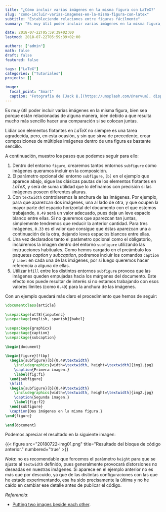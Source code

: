 ```yaml
---
title: "¿Cómo incluir varias imágenes en la misma figura con LaTeX?"
slug: "como-incluir-varias-imagenes-en-la-misma-figura-con-latex"
subtitle: "Estableciendo relaciones entre figuras fácilmente"
summary: "Es muy útil poder incluir varias imágenes en la misma figura, bien sea porque están relacionadas de alguna manera, bien debido a que resulta mucho más sencillo hacer una comparación si se colocan juntas."

date: 2018-07-22T05:59:39+02:00
lastmod: 2018-07-22T05:59:39+02:00

authors: ["admin"]
math: false
draft: false
featured: false

tags: ["LaTeX"]
categories: ["Tutoriales"]
projects: []

image:
  focal_point: "Smart"
  caption: "Fotografía de [Jack B.](https://unsplash.com/@nervum), disponible en [Unsplash](https://unsplash.com/photos/9GHTP3BbEO8)."
---
```


Es muy útil poder incluir varias imágenes en la misma figura, bien sea porque están relacionadas de alguna manera, bien debido a que resulta mucho más sencillo hacer una comparación si se colocan juntas.

Lidiar con elementos flotantes en *LaTeX* no siempre es una tarea agradecida, pero, en esta ocasión, y sin que sirva de precedente, crear composiciones de múltiples imágenes dentro de una figura es bastante sencillo. 

A continuación, muestro los pasos que podemos seguir para ello:

1. Dentro del entorno `figure`, crearemos tantos entornos `subfigure` como imágenes queramos incluir en la composición.
2. El parámetro opcional del entorno `subfigure`, `[b]` en el ejemplo que aparece abajo, sigue las clásicas pautas de los elementos flotantes en *LaTeX*, y será de suma utilidad que lo definamos con precisión si las imágenes poseen diferentes alturas.
3. Con `textwidth` controlaremos la anchura de las imágenes. Por ejemplo, para que aparezcan dos imágenes, una al lado de otra, y que ocupen la mayor parte del espacio horizontal del documento con el que estemos trabajando, `0.49` será un valor adecuado, pues deja un leve espacio blanco entre ellas. Si no queremos que aparezcan tan juntas, simplemente tendremos que reducir la anterior cantidad. Para tres imágenes, `0.33` es el valor que consigue que éstas aparezcan una a continuación de la otra, dejando leves espacios blancos entre ellas.
4. Una vez declarados tanto el parámetro opcional como el obligatorio, incluiremos la imagen dentro del entorno `subfigure` utilizando las instrucciones habituales. Como hemos cargado en el preámbulo los paquetes *caption* y *subcaption*, podremos incluir los comandos `caption` y `label` en cada una de las imágenes, por si luego queremos hacer referencia a alguna de ellas.
5. Utilizar `hfill` entre los distintos entornos `subfigure` provoca que las imágenes queden empujadas hacia los márgenes del documento. Este efecto nos puede resultar de interés si no estamos trabajando con esos valores límites (como `0.49`) para la anchura de las imágenes.

Con un ejemplo quedará más claro el procedimiento que hemos de seguir:

```tex
\documentclass{article}
 
\usepackage[utf8]{inputenc}
\usepackage[english, spanish]{babel}
 
\usepackage{graphicx}
\usepackage{caption}
\usepackage{subcaption}
 
\begin{document}
 
\begin{figure}[!tbp]
  \begin{subfigure}[b]{0.49\textwidth}
    \includegraphics[width=\textwidth, height=\textwidth]{img1.jpg}
    \caption{Primera imagen.}
    \label{fig:f1}
  \end{subfigure}
  \hfill
  \begin{subfigure}[b]{0.49\textwidth}
    \includegraphics[width=\textwidth, height=\textwidth]{img2.jpg}
    \caption{Segunda imagen.}
    \label{fig:f2}
  \end{subfigure}
  \caption{Dos imágenes en la misma figura.}
\end{figure}
 
\end{document}
```

Podemos apreciar el resultado en la siguiente imagen:

{{< figure src="20180722-img01.png" title="Resultado del bloque de código anterior." numbered="true" >}}

*Nota*: no es recomendable que forcemos el parámetro `height` para que se ajuste al `textwidth` definido, pues generalmente provocará distorsiones no deseadas en nuestras imágenes. Si aparece en el ejemplo anterior no es más que por descuido, ya que de las distintas configuraciones con las que he estado experimentando, esa ha sido precisamente la última y no he caído en cambiar ese detalle antes de publicar el código.

*Referencia*:

- [Putting two images beside each other](http://tex.stackexchange.com/questions/148438/putting-two-images-beside-each-other).
